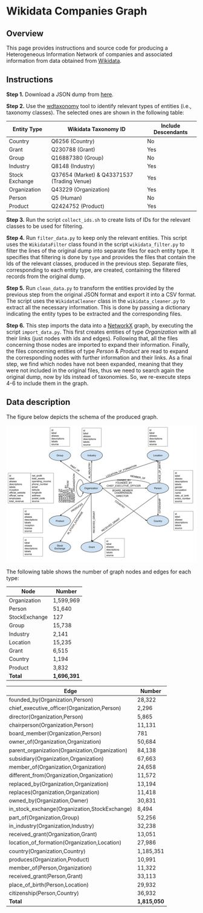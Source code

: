 # Wikidata Companies Graph

## Overview

This page provides instructions and source code for producing a Heterogeneous Information Network of companies and associated information from data obtained from [Wikidata](https://www.wikidata.org/wiki/Wikidata:Main_Page).

## Instructions

**Step 1.** Download a JSON dump from [here](https://www.wikidata.org/wiki/Wikidata:Database_download).

**Step 2.** Use the [wdtaxonomy](https://wdtaxonomy.readthedocs.io/en/latest/) tool to identify relevant types of entities (i.e., taxonomy classes). The selected ones are shown in the following table:

| Entity Type | Wikidata Taxonomy ID | Include Descendants |
| --- | --- | --- |
| Country | Q6256 (Country) | No |
| Grant | Q230788 (Grant) | Yes |
| Group | Q16887380 (Group) | No |
| Industry | Q8148 (Industry) | Yes |
| Stock Exchange | Q37654 (Market) & Q43371537 (Trading Venue) | Yes |
| Organization | Q43229 (Organization) | Yes |
| Person | Q5 (Human) | No |
| Product | Q2424752 (Product) | Yes |

**Step 3.** Run the script `collect_ids.sh` to create lists of IDs for the relevant classes to be used for filtering.

**Step 4.** Run `filter_data.py` to keep only the relevant entities. This script uses the `WikidataFilter` class found in the script `wikidata_filter.py` to filter the lines of the original dump into separate files for each entity type. It specifies that filtering is done by `type` and provides the files that contain the Ids of the relevant classes, produced in the previous step. Separate files, corresponding to each entity type, are created, containing the filtered records from the original dump.

**Step 5.** Run `clean_data.py` to transform the entities provided by the previous step from the original JSON format and export it into a CSV format. The script uses the `WikidataCleaner` class in the `wikidata_cleaner.py` to extract all the necessary information. This is done by passing a dictionary indicating the entity types to be extracted and the corresponding files.

**Step 6.** This step imports the data into a [NetworkX](https://networkx.github.io/) graph, by executing the script `import_data.py`. This first creates entities of type *Organization* with all their links (just nodes with ids and edges). Following that, all the files concerning those nodes are imported to expand their information. Finally, the files concerning entities of type *Person* & *Product* are read to expand the corresponding nodes with further information and their links. As a final step, we find which nodes have not been expanded, meaning that they were not included in the original files, thus we need to search again the original dump, now by Ids instead of taxonomies. So, we re-execute steps 4-6 to include them in the graph.

## Data description

The figure below depicts the schema of the produced graph.

![alt text](Wikidata_Schema.png)

The following table shows the number of graph nodes and edges for each type:

| Node | Number |
| --- | --- |
| Organization | 1,599,969 |
| Person | 51,640 |
| StockExchange | 127 |
| Group | 15,738 |
| Industry | 2,141 |
| Location | 15,235 |
| Grant | 6,515 |
| Country | 1,194 |
| Product | 3,832 |
| **Total** | **1,696,391**|

| Edge | Number |
| --- | --- |
| founded_by(Organization,Person) | 28,322 |
| chief_executive_officer(Organization,Person) | 2,296 |
| director(Organization,Person) | 5,865 |
| chairperson(Organization,Person) | 11,131 |
| board_member(Organization,Person) | 781 |
| owner_of(Organization,Organization) | 50,684 |
| parent_organization(Organization,Organization) | 84,138 |
| subsidiary(Organization,Organization) | 67,663 |
| member_of(Organization,Organization) | 24,658 |
| different_from(Organization,Organization) | 11,572 |
| replaced_by(Organization,Organization) | 13,194 |
| replaces(Organization,Organization) | 11,418 |
| owned_by(Organization,Owner) | 30,831 |
| in_stock_exchange(Organization,StockExchange) | 8,494 |
| part_of(Organization,Group) | 52,256 |
| in_industry(Organization,Industry) | 32,238 |
| received_grant(Organization,Grant) | 13,051 |
| location_of_formation(Organization,Location) | 27,986 |
| country(Organization,Country) | 1,185,351 |
| produces(Organization,Product) | 10,991 |
| member_of(Person,Organization) | 11,322 |
| received_grant(Person,Grant) | 33,113 |
| place_of_birth(Person,Location) | 29,932 |
| citizenship(Person,Country) | 36,932 |
| **Total** | **1,815,050**|
